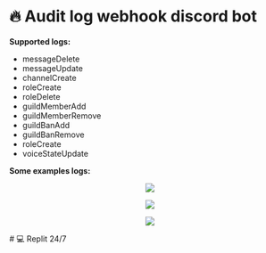 # 🔥 Audit log webhook discord bot
**Supported logs:**
* messageDelete
* messageUpdate
* channelCreate
* roleCreate
* roleDelete
* guildMemberAdd
* guildMemberRemove
* guildBanAdd
* guildBanRemove
* roleCreate
* voiceStateUpdate

**Some examples logs:**
<p align="center">
  <img src="https://github.com/retardpa1n/audit-log-webhook-discord-bot/blob/main/assets/connected.png?raw=true"/>
</p>
<p align="center">
  <img src="https://github.com/retardpa1n/audit-log-webhook-discord-bot/blob/main/assets/disconnected.png?raw=true"/>
</p>
<p align="center">
  <img src="https://github.com/retardpa1n/audit-log-webhook-discord-bot/blob/main/assets/moved.png?raw=true"/>
</p>
# 💻 Replit 24/7

